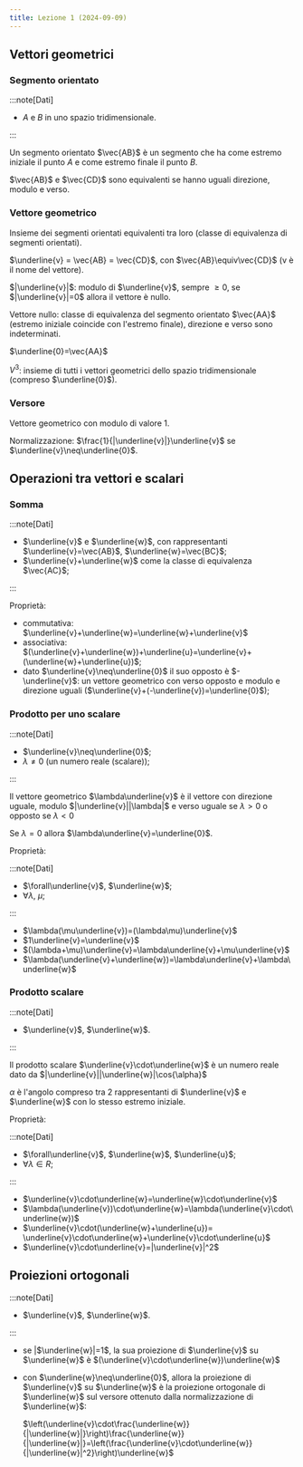 ```yaml
---
title: Lezione 1 (2024-09-09)
---
```


## Vettori geometrici

### Segmento orientato

:::note[Dati]

- $A$ e $B$ in uno spazio tridimensionale.

:::

Un segmento orientato $\vec{AB}$ è un segmento che ha come estremo iniziale il
punto $A$ e come estremo finale il punto $B$.

$\vec{AB}$ e $\vec{CD}$ sono equivalenti se hanno uguali direzione, modulo e
verso.

### Vettore geometrico

Insieme dei segmenti orientati equivalenti tra loro (classe di equivalenza di
segmenti orientati).

$\underline{v} = \vec{AB} = \vec{CD}$, con $\vec{AB}\equiv\vec{CD}$ (v è il nome
del vettore).

$|\underline{v}|$: modulo di $\underline{v}$, sempre $\ge{0}$, se
$|\underline{v}|=0$ allora il vettore è nullo.

Vettore nullo: classe di equivalenza del segmento orientato $\vec{AA}$ (estremo
iniziale coincide con l'estremo finale), direzione e verso sono indeterminati.

$\underline{0}=\vec{AA}$

$V^3$: insieme di tutti i vettori geometrici dello spazio tridimensionale
(compreso $\underline{0}$).

### Versore

Vettore geometrico con modulo di valore $1$.

Normalizzazione: $\frac{1}{|\underline{v}|}\underline{v}$ se
$\underline{v}\neq\underline{0}$.

## Operazioni tra vettori e scalari

### Somma

:::note[Dati]

- $\underline{v}$ e $\underline{w}$, con rappresentanti
  $\underline{v}=\vec{AB}$, $\underline{w}=\vec{BC}$;
- $\underline{v}+\underline{w}$ come la classe di equivalenza $\vec{AC}$;

:::

Proprietà:

- commutativa: $\underline{v}+\underline{w}=\underline{w}+\underline{v}$
- associativa:
  $(\underline{v}+\underline{w})+\underline{u}=\underline{v}+(\underline{w}+\underline{u})$;
- dato $\underline{v}\neq\underline{0}$ il suo opposto è $-\underline{v}$: un
  vettore geometrico con verso opposto e modulo e direzione uguali
  ($\underline{v}+(-\underline{v})=\underline{0}$);

### Prodotto per uno scalare

:::note[Dati]

- $\underline{v}\neq\underline{0}$;
- $\lambda\neq0$ (un numero reale (scalare));

:::

Il vettore geometrico $\lambda\underline{v}$ è il vettore con direzione uguale,
modulo $|\underline{v}||\lambda|$ e verso uguale se $\lambda>0$ o opposto se
$\lambda<0$

Se $\lambda=0$ allora $\lambda\underline{v}=\underline{0}$.

Proprietà:

:::note[Dati]

- $\forall\underline{v}$, $\underline{w}$;
- $\forall\lambda$, $\mu$;

:::

- $\lambda(\mu\underline{v})=(\lambda\mu)\underline{v}$
- $1\underline{v}=\underline{v}$
- $(\lambda+\mu)\underline{v}=\lambda\underline{v}+\mu\underline{v}$
- $\lambda(\underline{v}+\underline{w})=\lambda\underline{v}+\lambda\underline{w}$

### Prodotto scalare

:::note[Dati]

- $\underline{v}$, $\underline{w}$.

:::

Il prodotto scalare $\underline{v}\cdot\underline{w}$ è un numero reale dato da
$|\underline{v}||\underline{w}|\cos{\alpha}$

$\alpha$ è l'angolo compreso tra 2 rappresentanti di $\underline{v}$ e
$\underline{w}$ con lo stesso estremo iniziale.

Proprietà:

:::note[Dati]

- $\forall\underline{v}$, $\underline{w}$, $\underline{u}$;
- $\forall\lambda\in{R}$;

:::

- $\underline{v}\cdot\underline{w}=\underline{w}\cdot\underline{v}$
- $\lambda(\underline{v})\cdot\underline{w}=\lambda(\underline{v}\cdot\underline{w})$
- $\underline{v}\cdot(\underline{w}+\underline{u})=
  \underline{v}\cdot\underline{w}+\underline{v}\cdot\underline{u}$
- $\underline{v}\cdot\underline{v}=|\underline{v}|^2$

## Proiezioni ortogonali

:::note[Dati]

- $\underline{v}$, $\underline{w}$.

:::

- se |$\underline{w}|=1$, la sua proiezione di $\underline{v}$ su
  $\underline{w}$ è $(\underline{v}\cdot\underline{w})\underline{w}$
- con $\underline{w}\neq\underline{0}$, allora la proiezione di $\underline{v}$
  su $\underline{w}$ è la proiezione ortogonale di $\underline{w}$ sul versore
  ottenuto dalla normalizzazione di $\underline{w}$:

  $\left(\underline{v}\cdot\frac{\underline{w}}{|\underline{w}|}\right)\frac{\underline{w}}{|\underline{w}|}=\left(\frac{\underline{v}\cdot\underline{w}}{|\underline{w}|^2}\right)\underline{w}$
